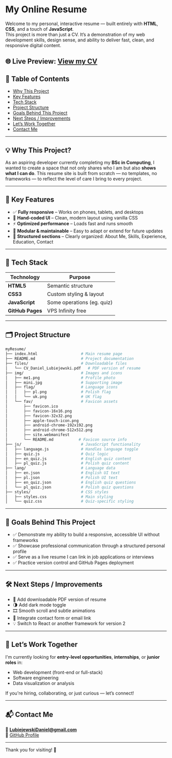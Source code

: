 #  My Online Resume

Welcome to my personal, interactive resume — built entirely with **HTML**, **CSS**, and a touch of **JavaScript**.  
This project is more than just a CV. It’s a demonstration of my web development skills, design sense, and ability to deliver fast, clean, and responsive digital content.

## 🌐 Live Preview: [View my CV](https://daniellubiejewski.com)  



## 📌 Table of Contents

- [Why This Project](#-why-this-project)
- [Key Features](#-key-features)
- [Tech Stack](#-tech-stack)
- [Project Structure](#-project-structure)
- [Goals Behind This Project](#-goals-behind-this-project)
- [Next Steps / Improvements](#-next-steps--improvements)
- [Let’s Work Together](#-lets-work-together)
- [Contact Me](#-contact-me)

---

## 💡 Why This Project?

As an aspiring developer currently completing my **BSc in Computing**, I wanted to create a space that not only shares who I am but also **shows what I can do**. This resume site is built from scratch — no templates, no frameworks — to reflect the level of care I bring to every project.

---

## 🌟 Key Features

- ✅ **Fully responsive** – Works on phones, tablets, and desktops
- 🎨 **Hand-coded UI** – Clean, modern layout using vanilla CSS
- ⚡ **Optimized performance** – Loads fast and runs smooth
- 📁 **Modular & maintainable** – Easy to adapt or extend for future updates
- 📄 **Structured sections** – Clearly organized: About Me, Skills, Experience, Education, Contact

---

## 🚀 Tech Stack

| Technology     | Purpose                                  |
|----------------|------------------------------------------|
| **HTML5**      | Semantic structure                       |
| **CSS3**       | Custom styling & layout                  |
| **JavaScript** | Some operations (eg. quiz)               |
| **GitHub Pages** | VPS Infinity free                      |

---

## 🗂️ Project Structure

```bash
myResume/
├── index.html                   # Main resume page
├── README.md                    # Project documentation
├── files/                       # Downloadable files
│   └── CV_Daniel_Lubiejewski.pdf   # PDF version of resume
├── img/                         # Images and icons
│   ├── me1.png                  # Profile photo
│   ├── mini.jpg                 # Supporting image
│   ├── flag/                    # Language icons
│   │   ├── pl.png               # Polish flag
│   │   └── uk.png               # UK flag
│   └── fav/                     # Favicon assets
│       ├── favicon.ico
│       ├── favicon-16x16.png
│       ├── favicon-32x32.png
│       ├── apple-touch-icon.png
│       ├── android-chrome-192x192.png
│       ├── android-chrome-512x512.png
│       ├── site.webmanifest
│       └── README.md           # Favicon source info
├── js/                          # JavaScript functionality
│   ├── language.js              # Handles language toggle
│   ├── quiz.js                  # Quiz logic
│   ├── en_quiz.js               # English quiz content
│   ├── pl_quiz.js               # Polish quiz content
├── lang/                        # Language data
│   ├── en.json                  # English UI text
│   ├── pl.json                  # Polish UI text
│   ├── en_quiz.json             # English quiz questions
│   └── pl_quiz.json             # Polish quiz questions
├── styles/                      # CSS styles
│   ├── styles.css               # Main styling
│   └── quiz.css                 # Quiz-specific styling
```

---

## 🎯 Goals Behind This Project

- ✅ Demonstrate my ability to build a responsive, accessible UI without frameworks
- ✅ Showcase professional communication through a structured personal profile
- ✅ Serve as a live resume I can link in job applications or interviews
- ✅ Practice version control and GitHub Pages deployment

---

## 🛠️ Next Steps / Improvements

- 📄 Add downloadable PDF version of resume
- 🌗 Add dark mode toggle
- 🎞️ Smooth scroll and subtle animations
- 📧 Integrate contact form or email link
- 💡 Switch to React or another framework for version 2

---

## 🤝 Let’s Work Together

I'm currently looking for **entry-level opportunities**, **internships**, or **junior roles** in:

- Web development (front-end or full-stack)
- Software engineering
- Data visualization or analysis

If you're hiring, collaborating, or just curious — let’s connect!

---

## 📬 Contact Me

📧 **LubiejewskiDaniel@gmail.com**  
🔗 [GitHub Profile](https://github.com/lubiejewskidaniel)  

---

Thank you for visiting! 🚀
